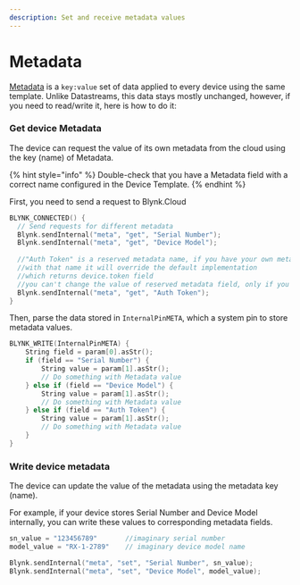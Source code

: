 ```yaml
---
description: Set and receive metadata values
---
```


# Metadata

[Metadata](../blynk.console/templates/metadata/) is a `key:value` set of data applied to every device using the same template. Unlike Datastreams, this data stays mostly unchanged, however, if you need to read/write it, here is how to do it:&#x20;

### Get device Metadata

The device can request the value of its own metadata from the cloud using the key (name) of Metadata.

{% hint style="info" %}
Double-check that you have a Metadata field with a correct name configured in the Device Template.
{% endhint %}

First, you need to send a request to Blynk.Cloud

```cpp
BLYNK_CONNECTED() {
  // Send requests for different metadata
  Blynk.sendInternal("meta", "get", "Serial Number");
  Blynk.sendInternal("meta", "get", "Device Model");
  
  //"Auth Token" is a reserved metadata name, if you have your own metadata
  //with that name it will override the default implementation
  //which returns device.token field
  //you can't change the value of reserved metadata field, only if you override it
  Blynk.sendInternal("meta", "get", "Auth Token");
}
```

Then, parse the data stored in `InternalPinMETA`, which a system pin to store metadata values.

```cpp
BLYNK_WRITE(InternalPinMETA) {
    String field = param[0].asStr();
    if (field == "Serial Number") {
        String value = param[1].asStr();
        // Do something with Metadata value
    } else if (field == "Device Model") {
        String value = param[1].asStr();
        // Do something with Metadata value
    } else if (field == "Auth Token") {
        String value = param[1].asStr();
        // Do something with Metadata value
    }
}
```

### Write device metadata

The device can update the value of the metadata using the metadata key (name).&#x20;

For example, if your device stores Serial Number and Device Model internally, you can write these values to corresponding metadata fields. &#x20;

```cpp
sn_value = "123456789"       //imaginary serial number
model_value = "RX-1-2789"    // imaginary device model name

Blynk.sendInternal("meta", "set", "Serial Number", sn_value);
Blynk.sendInternal("meta", "set", "Device Model", model_value);
```
